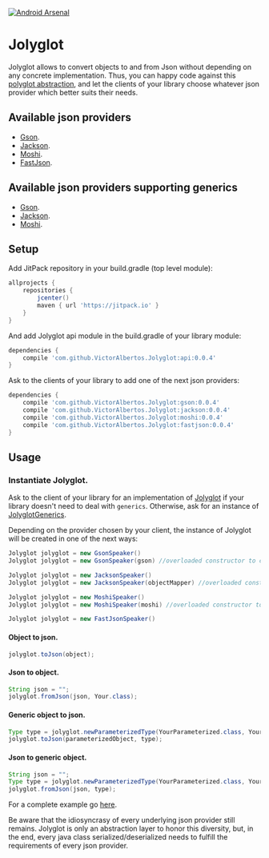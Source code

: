 [![Android Arsenal](https://img.shields.io/badge/Android%20Arsenal-Jolyglot-brightgreen.svg?style=flat)](http://android-arsenal.com/details/1/3742)

# Jolyglot
Jolyglot allows to convert objects to and from Json without depending on any concrete implementation. Thus, you can happy code against this [polyglot abstraction](https://github.com/VictorAlbertos/Jolyglot/blob/master/api/src/main/java/io/victoralbertos/jolyglot/Jolyglot.java), and let the clients of your library choose whatever json provider which better suits their needs. 

## Available json providers
* [Gson](https://github.com/google/gson). 
* [Jackson](https://github.com/FasterXML/jackson). 
* [Moshi](https://github.com/square/moshi). 
* [FastJson](https://github.com/alibaba/fastjson).

## Available json providers supporting generics
* [Gson](https://github.com/google/gson). 
* [Jackson](https://github.com/FasterXML/jackson). 
* [Moshi](https://github.com/square/moshi). 

## Setup
Add JitPack repository in your build.gradle (top level module):
```gradle
allprojects {
    repositories {
        jcenter()
        maven { url 'https://jitpack.io' }
    }
}
```

And add Jolyglot api module in the build.gradle of your library module:
```gradle
dependencies {
    compile 'com.github.VictorAlbertos.Jolyglot:api:0.0.4'
}
```

Ask to the clients of your library to add one of the next json providers:

```gradle
dependencies {
    compile 'com.github.VictorAlbertos.Jolyglot:gson:0.0.4'
    compile 'com.github.VictorAlbertos.Jolyglot:jackson:0.0.4'
    compile 'com.github.VictorAlbertos.Jolyglot:moshi:0.0.4'
    compile 'com.github.VictorAlbertos.Jolyglot:fastjson:0.0.4'
}
```

## Usage

### Instantiate Jolyglot.
Ask to the client of your library for an implementation of [Jolyglot](https://github.com/VictorAlbertos/Jolyglot/blob/master/api/src/main/java/io/victoralbertos/jolyglot/Jolyglot.java) if your library doesn't need to deal with `generics`. 
Otherwise, ask for an instance of [JolyglotGenerics](https://github.com/VictorAlbertos/Jolyglot/blob/master/api/src/main/java/io/victoralbertos/jolyglot/JolyglotGenerics.java).

Depending on the provider chosen by your client, the instance of Jolyglot will be created in one of the next ways:

```java
Jolyglot jolyglot = new GsonSpeaker()
Jolyglot jolyglot = new GsonSpeaker(gson) //overloaded constructor to customize the gson object.

Jolyglot jolyglot = new JacksonSpeaker()
Jolyglot jolyglot = new JacksonSpeaker(objectMapper) //overloaded constructor to customize the objectMapper object.

Jolyglot jolyglot = new MoshiSpeaker()
Jolyglot jolyglot = new MoshiSpeaker(moshi) //overloaded constructor to customize the moshi object.

Jolyglot jolyglot = new FastJsonSpeaker()

```

#### Object to json.
```java
jolyglot.toJson(object);
```

#### Json to object.
```java
String json = "";
jolyglot.fromJson(json, Your.class);
```

#### Generic object to json.
```java
Type type = jolyglot.newParameterizedType(YourParameterized.class, YourEnclosing.class);
jolyglot.toJson(parameterizedObject, type);
```

#### Json to generic object.
```java
String json = "";
Type type = jolyglot.newParameterizedType(YourParameterized.class, YourEnclosing.class);
jolyglot.fromJson(json, type);
```

For a complete example go [here](https://github.com/VictorAlbertos/Jolyglot/blob/master/app/src/test/java/io/victoralbertos/jolyglot/ExampleTest.java). 

Be aware that the idiosyncrasy of every underlying json provider still remains. Jolyglot is only an abstraction layer to honor this diversity, but, in the end, every java class serialized/deserialized needs to fulfill the requirements of every json provider.
